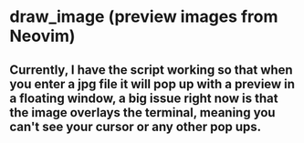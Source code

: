 # draw_image (preview images from Neovim)

## Currently, I have the script working so that when you enter a jpg file it will pop up with a preview in a floating window, a big issue right now is that the image overlays the terminal, meaning you can't see your cursor or any other pop ups.
